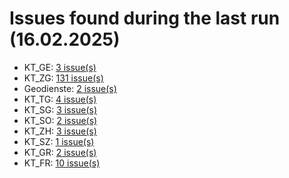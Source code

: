 # Issues found during the last run (16.02.2025)

- KT_GE: [3 issue(s)](tools/KT_GE_errors.csv)
- KT_ZG: [131 issue(s)](tools/KT_ZG_errors.csv)
- Geodienste: [2 issue(s)](tools/Geodienste_errors.csv)
- KT_TG: [4 issue(s)](tools/KT_TG_errors.csv)
- KT_SG: [3 issue(s)](tools/KT_SG_errors.csv)
- KT_SO: [2 issue(s)](tools/KT_SO_errors.csv)
- KT_ZH: [3 issue(s)](tools/KT_ZH_errors.csv)
- KT_SZ: [1 issue(s)](tools/KT_SZ_errors.csv)
- KT_GR: [2 issue(s)](tools/KT_GR_errors.csv)
- KT_FR: [10 issue(s)](tools/KT_FR_errors.csv)
